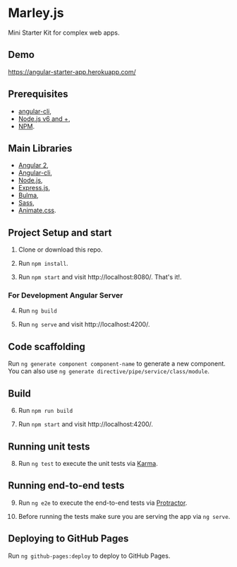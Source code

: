 # Marley.js

Mini Starter Kit for complex web apps.

## Demo

https://angular-starter-app.herokuapp.com/

## Prerequisites

* [angular-cli](https://github.com/angular/angular-cli),
* [Node.js v6 and +](https://nodejs.org/en/download/),
* [NPM](https://docs.npmjs.com/getting-started/what-is-npm).

## Main Libraries

* [Angular 2](https://angular.io/),
* [Angular-cli](https://github.com/angular/angular-cli),
* [Node.js](https://nodejs.org/en/),
* [Express.js](http://expressjs.com),
* [Bulma](http://bulma.io/),
* [Sass](http://sass-lang.com/),
* [Animate.css](https://github.com/daneden/animate.css).

## Project Setup and start

1. Clone or download this repo. 

2. Run `npm install`.

3. Run `npm start` and visit http://localhost:8080/. That's it!.

### For Development Angular Server

4. Run `ng build`

5. Run `ng serve` and visit http://localhost:4200/.

## Code scaffolding

Run `ng generate component component-name` to generate a new component. You can also use `ng generate directive/pipe/service/class/module`.

## Build

6. Run `npm run build`

7. Run `npm start` and visit http://localhost:4200/.

## Running unit tests

8. Run `ng test` to execute the unit tests via [Karma](https://karma-runner.github.io).

## Running end-to-end tests

9. Run `ng e2e` to execute the end-to-end tests via [Protractor](http://www.protractortest.org/).

10. Before running the tests make sure you are serving the app via `ng serve`.

## Deploying to GitHub Pages

Run `ng github-pages:deploy` to deploy to GitHub Pages.
